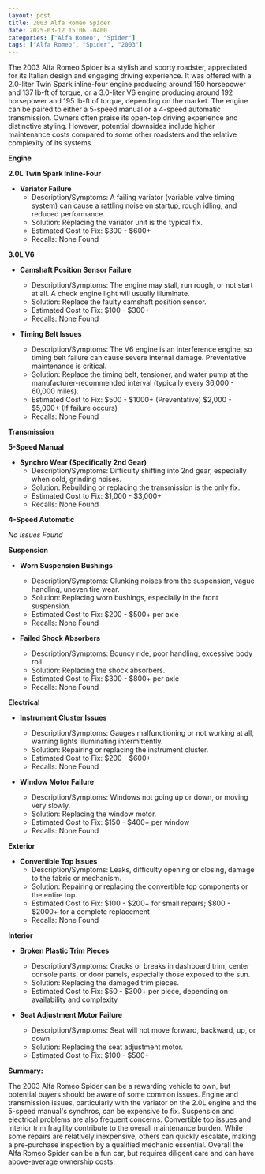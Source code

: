 ```yaml
---
layout: post
title: 2003 Alfa Romeo Spider
date: 2025-03-12 15:06 -0400
categories: ["Alfa Romeo", "Spider"]
tags: ["Alfa Romeo", "Spider", "2003"]
---
```

The 2003 Alfa Romeo Spider is a stylish and sporty roadster, appreciated for its Italian design and engaging driving experience. It was offered with a 2.0-liter Twin Spark inline-four engine producing around 150 horsepower and 137 lb-ft of torque, or a 3.0-liter V6 engine producing around 192 horsepower and 195 lb-ft of torque, depending on the market. The engine can be paired to either a 5-speed manual or a 4-speed automatic transmission. Owners often praise its open-top driving experience and distinctive styling. However, potential downsides include higher maintenance costs compared to some other roadsters and the relative complexity of its systems.

**Engine**

**2.0L Twin Spark Inline-Four**

*   **Variator Failure**
    *   Description/Symptoms: A failing variator (variable valve timing system) can cause a rattling noise on startup, rough idling, and reduced performance.
    *   Solution: Replacing the variator unit is the typical fix.
    *   Estimated Cost to Fix: $300 - $600+
    *   Recalls: None Found

**3.0L V6**

*   **Camshaft Position Sensor Failure**
    *   Description/Symptoms: The engine may stall, run rough, or not start at all. A check engine light will usually illuminate.
    *   Solution: Replace the faulty camshaft position sensor.
    *   Estimated Cost to Fix: $100 - $300+
    *   Recalls: None Found

*   **Timing Belt Issues**
    * Description/Symptoms: The V6 engine is an interference engine, so timing belt failure can cause severe internal damage. Preventative maintenance is critical.
    * Solution: Replace the timing belt, tensioner, and water pump at the manufacturer-recommended interval (typically every 36,000 - 60,000 miles).
    * Estimated Cost to Fix: $500 - $1000+ (Preventative) $2,000 - $5,000+ (If failure occurs)
    * Recalls: None Found

**Transmission**

**5-Speed Manual**

*   **Synchro Wear (Specifically 2nd Gear)**
    *   Description/Symptoms: Difficulty shifting into 2nd gear, especially when cold, grinding noises.
    *   Solution: Rebuilding or replacing the transmission is the only fix.
    *   Estimated Cost to Fix: $1,000 - $3,000+
    *   Recalls: None Found

**4-Speed Automatic**

*No Issues Found*

**Suspension**

*   **Worn Suspension Bushings**
    *   Description/Symptoms: Clunking noises from the suspension, vague handling, uneven tire wear.
    *   Solution: Replacing worn bushings, especially in the front suspension.
    *   Estimated Cost to Fix: $200 - $500+ per axle
    *   Recalls: None Found

*   **Failed Shock Absorbers**
    *   Description/Symptoms: Bouncy ride, poor handling, excessive body roll.
    *   Solution: Replacing the shock absorbers.
    *   Estimated Cost to Fix: $300 - $800+ per axle
    *   Recalls: None Found

**Electrical**

*   **Instrument Cluster Issues**
    *   Description/Symptoms: Gauges malfunctioning or not working at all, warning lights illuminating intermittently.
    *   Solution: Repairing or replacing the instrument cluster.
    *   Estimated Cost to Fix: $200 - $600+
    *   Recalls: None Found

*   **Window Motor Failure**
    *   Description/Symptoms: Windows not going up or down, or moving very slowly.
    *   Solution: Replacing the window motor.
    *   Estimated Cost to Fix: $150 - $400+ per window
    *   Recalls: None Found

**Exterior**

*   **Convertible Top Issues**
    *   Description/Symptoms: Leaks, difficulty opening or closing, damage to the fabric or mechanism.
    *   Solution: Repairing or replacing the convertible top components or the entire top.
    *   Estimated Cost to Fix: $100 - $200+ for small repairs; $800 - $2000+ for a complete replacement
    *   Recalls: None Found

**Interior**

*   **Broken Plastic Trim Pieces**
    *   Description/Symptoms: Cracks or breaks in dashboard trim, center console parts, or door panels, especially those exposed to the sun.
    *   Solution: Replacing the damaged trim pieces.
    *   Estimated Cost to Fix: $50 - $300+ per piece, depending on availability and complexity

*   **Seat Adjustment Motor Failure**
    *   Description/Symptoms: Seat will not move forward, backward, up, or down
    *   Solution: Replacing the seat adjustment motor.
    *   Estimated Cost to Fix: $100 - $500+

**Summary:**

The 2003 Alfa Romeo Spider can be a rewarding vehicle to own, but potential buyers should be aware of some common issues. Engine and transmission issues, particularly with the variator on the 2.0L engine and the 5-speed manual's synchros, can be expensive to fix. Suspension and electrical problems are also frequent concerns. Convertible top issues and interior trim fragility contribute to the overall maintenance burden. While some repairs are relatively inexpensive, others can quickly escalate, making a pre-purchase inspection by a qualified mechanic essential. Overall the Alfa Romeo Spider can be a fun car, but requires diligent care and can have above-average ownership costs.

